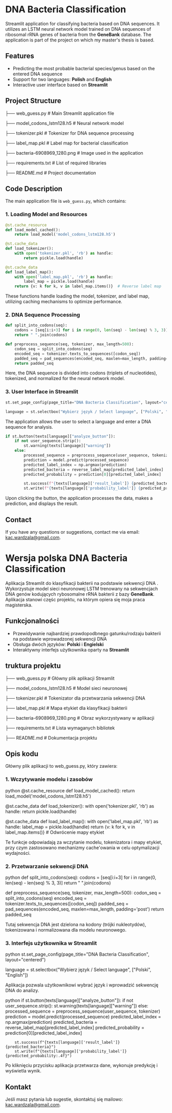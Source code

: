 # DNA Bacteria Classification

Streamlit application for classifying bacteria based on DNA sequences. It utilizes an LSTM neural network model trained on DNA sequences of ribosomal rRNA genes of bacteria from the **GeneBank** database. The application is part of the project on which my master's thesis is based.

## Features
- Predicting the most probable bacterial species/genus based on the entered DNA sequence
- Support for two languages: **Polish** and **English**
- Interactive user interface based on **Streamlit**

## Project Structure
├── web_guess.py                 # Main Streamlit application file

├── model_codons_lstm128.h5 # Neural network model

├── tokenizer.pkl          # Tokenizer for DNA sequence processing

├── label_map.pkl          # Label map for bacterial classification

├── bacteria-6908969_1280.png # Image used in the application

├── requirements.txt       # List of required libraries

├── README.md              # Project documentation

## Code Description
The main application file is `web_guess.py`, which contains:

### 1. Loading Model and Resources
```python
@st.cache_resource
def load_model_cached():
    return load_model('model_codons_lstm128.h5')

@st.cache_data
def load_tokenizer():
    with open('tokenizer.pkl', 'rb') as handle:
        return pickle.load(handle)

@st.cache_data
def load_label_map():
    with open('label_map.pkl', 'rb') as handle:
        label_map = pickle.load(handle)
    return {v: k for k, v in label_map.items()}  # Reverse label map
```
These functions handle loading the model, tokenizer, and label map, utilizing caching mechanisms to optimize performance.

### 2. DNA Sequence Processing
```python
def split_into_codons(seq):
    codons = [seq[i:i+3] for i in range(0, len(seq) - len(seq) % 3, 3)]
    return " ".join(codons)

def preprocess_sequence(seq, tokenizer, max_length=500):
    codon_seq = split_into_codons(seq)
    encoded_seq = tokenizer.texts_to_sequences([codon_seq])
    padded_seq = pad_sequences(encoded_seq, maxlen=max_length, padding='post')
    return padded_seq
```
Here, the DNA sequence is divided into codons (triplets of nucleotides), tokenized, and normalized for the neural network model.

### 3. User Interface in Streamlit
```python
st.set_page_config(page_title="DNA Bacteria Classification", layout="centered")

language = st.selectbox("Wybierz język / Select language", ["Polski", "English"])
```
The application allows the user to select a language and enter a DNA sequence for analysis.

```python
if st.button(texts[language]["analyze_button"]):
    if not user_sequence.strip():
        st.warning(texts[language]["warning"])
    else:
        processed_sequence = preprocess_sequence(user_sequence, tokenizer)
        prediction = model.predict(processed_sequence)
        predicted_label_index = np.argmax(prediction)
        predicted_bacteria = reverse_label_map[predicted_label_index]
        predicted_probability = prediction[0][predicted_label_index]

        st.success(f"{texts[language]['result_label']} {predicted_bacteria}")
        st.write(f"{texts[language]['probability_label']} {predicted_probability:.4f}")
```
Upon clicking the button, the application processes the data, makes a prediction, and displays the result.

## Contact
If you have any questions or suggestions, contact me via email: kac.wardzala@gmail.com.


# Wersja polska DNA Bacteria Classification

Aplikacja Streamlit do klasyfikacji bakterii na podstawie sekwencji DNA . Wykorzystuje model sieci neuronowej LSTM trenowany na sekwencjach DNA genów kodujących rybosomalne rRNA bakterii z bazy **GeneBank**. Aplikacja stanowi częśc projektu, na którym opiera się moja praca magisterska.

## Funkcjonalności
- Przewidywanie najbardziej prawdopodbnego gatunku/rodzaju bakterii na podstawie wprowadzonej sekwencji DNA
- Obsługa dwóch języków: **Polski** i **Engielski**
- Interaktywny interfejs użytkownika oparty na **Streamlit**

## truktura projektu
├── web_guess.py                 # Główny plik aplikacji Streamlit

├── model_codons_lstm128.h5 # Model sieci neuronowej 

├── tokenizer.pkl          # Tokenizator dla przetwarzania sekwencji DNA

├── label_map.pkl          # Mapa etykiet dla klasyfikacji bakterii

├── bacteria-6908969_1280.png # Obraz wykorzystywany w aplikacji

├── requirements.txt       # Lista wymaganych bibliotek

├── README.md              # Dokumentacja projektu


## Opis kodu
Główny plik aplikacji to web_guess.py, który zawiera:

### 1. Wczytywanie modelu i zasobów
python
@st.cache_resource
def load_model_cached():
    return load_model('model_codons_lstm128.h5')

@st.cache_data
def load_tokenizer():
    with open('tokenizer.pkl', 'rb') as handle:
        return pickle.load(handle)

@st.cache_data
def load_label_map():
    with open('label_map.pkl', 'rb') as handle:
        label_map = pickle.load(handle)
    return {v: k for k, v in label_map.items()}  # Odwrócenie mapy etykiet

Te funkcje odpowiadają za wczytanie modelu, tokenizatora i mapy etykiet, przy czym zastosowano mechanizmy cache'owania w celu optymalizacji wydajności.

### 2. Przetwarzanie sekwencji DNA
python
def split_into_codons(seq):
    codons = [seq[i:i+3] for i in range(0, len(seq) - len(seq) % 3, 3)]
    return " ".join(codons)

def preprocess_sequence(seq, tokenizer, max_length=500):
    codon_seq = split_into_codons(seq)
    encoded_seq = tokenizer.texts_to_sequences([codon_seq])
    padded_seq = pad_sequences(encoded_seq, maxlen=max_length, padding='post')
    return padded_seq

Tutaj sekwencja DNA jest dzielona na kodony (trójki nukleotydów), tokenizowana i normalizowana dla modelu neuronowego.

### 3. Interfejs użytkownika w Streamlit
python
st.set_page_config(page_title="DNA Bacteria Classification", layout="centered")

language = st.selectbox("Wybierz język / Select language", ["Polski", "English"])

Aplikacja pozwala użytkownikowi wybrać język i wprowadzić sekwencję DNA do analizy.

python
if st.button(texts[language]["analyze_button"]):
    if not user_sequence.strip():
        st.warning(texts[language]["warning"])
    else:
        processed_sequence = preprocess_sequence(user_sequence, tokenizer)
        prediction = model.predict(processed_sequence)
        predicted_label_index = np.argmax(prediction)
        predicted_bacteria = reverse_label_map[predicted_label_index]
        predicted_probability = prediction[0][predicted_label_index]

        st.success(f"{texts[language]['result_label']} {predicted_bacteria}")
        st.write(f"{texts[language]['probability_label']} {predicted_probability:.4f}")

Po kliknięciu przycisku aplikacja przetwarza dane, wykonuje predykcję i wyświetla wynik.



## Kontakt
Jeśli masz pytania lub sugestie, skontaktuj się mailowo: kac.wardzala@gmail.com.
